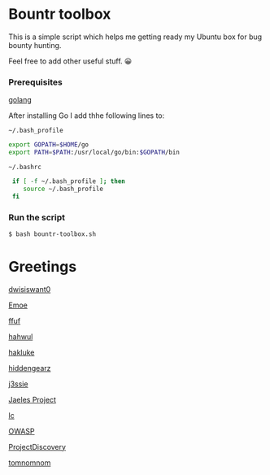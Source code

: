 # Bountr toolbox
This is a simple script which helps me getting ready my Ubuntu box for bug bounty hunting.

Feel free to add other useful stuff. 😀

### Prerequisites

[golang](https://golang.org/doc/install)

After installing Go I add thhe following lines to:

`~/.bash_profile`
```sh
export GOPATH=$HOME/go
export PATH=$PATH:/usr/local/go/bin:$GOPATH/bin
```

`~/.bashrc`
```sh
 if [ -f ~/.bash_profile ]; then
    source ~/.bash_profile
 fi
```

### Run the script

```sh
$ bash bountr-toolbox.sh
```

# Greetings

[dwisiswant0](https://github.com/dwisiswant0/)

[Emoe](https://github.com/Emoe/)

[ffuf](https://github.com/ffuf/)

[hahwul](https://github.com/hahwul/)

[hakluke](https://github.com/hakluke/)

[hiddengearz](https://github.com/hiddengearz/)

[j3ssie](https://github.com/j3ssie/)

[Jaeles Project](https://github.com/jaeles-project/)

[lc](https://github.com/lc/)

[OWASP](https://github.com/OWASP/)

[ProjectDiscovery](https://github.com/projectdiscovery/)

[tomnomnom](https://github.com/tomnomnom/)


